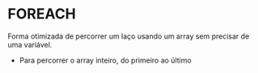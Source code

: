 # FOREACH

Forma otimizada de percorrer um laço usando um array sem precisar de uma variável.

- Para percorrer o array inteiro, do primeiro ao último
